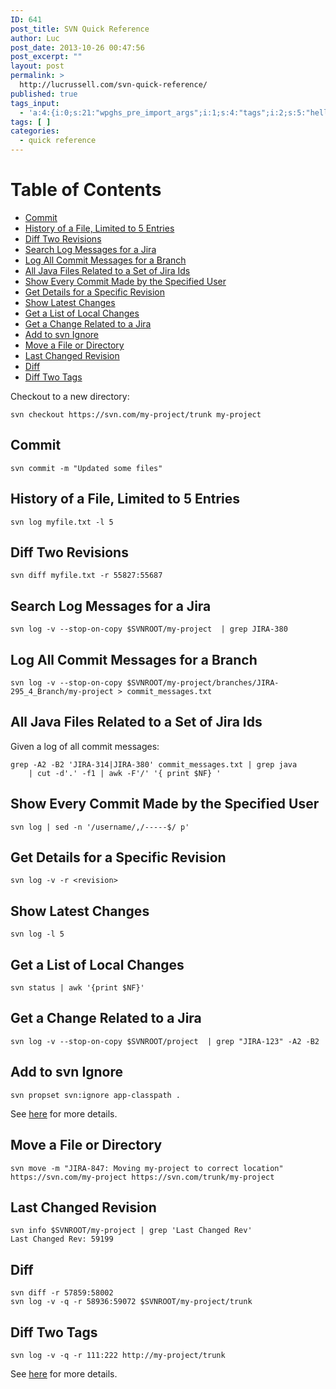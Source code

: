 ```yaml
---
ID: 641
post_title: SVN Quick Reference
author: Luc
post_date: 2013-10-26 00:47:56
post_excerpt: ""
layout: post
permalink: >
  http://lucrussell.com/svn-quick-reference/
published: true
tags_input:
  - 'a:4:{i:0;s:21:"wpghs_pre_import_args";i:1;s:4:"tags";i:2;s:5:"hello";i:3;s:5:"world";}'
tags: [ ]
categories:
  - quick reference
---
```

[TOC]: # 
# Table of Contents
- [Commit](#commit)
- [History of a File, Limited to 5 Entries](#history-of-a-file-limited-to-5-entries)
- [Diff Two Revisions](#diff-two-revisions)
- [Search Log Messages for a Jira](#search-log-messages-for-a-jira)
- [Log All Commit Messages for a Branch](#log-all-commit-messages-for-a-branch)
- [All Java Files Related to a Set of Jira Ids](#all-java-files-related-to-a-set-of-jira-ids)
- [Show Every Commit Made by the Specified User](#show-every-commit-made-by-the-specified-user)
- [Get Details for a Specific Revision](#get-details-for-a-specific-revision)
- [Show Latest Changes](#show-latest-changes)
- [Get a List of Local Changes](#get-a-list-of-local-changes)
- [Get a Change Related to a Jira](#get-a-change-related-to-a-jira)
- [Add to svn Ignore](#add-to-svn-ignore)
- [Move a File or Directory](#move-a-file-or-directory)
- [Last Changed Revision](#last-changed-revision)
- [Diff](#diff)
- [Diff Two Tags](#diff-two-tags)


Checkout to a new directory:

    svn checkout https://svn.com/my-project/trunk my-project
    

## Commit

    svn commit -m "Updated some files"
    

## History of a File, Limited to 5 Entries

    svn log myfile.txt -l 5
    

## Diff Two Revisions

    svn diff myfile.txt -r 55827:55687
    

## Search Log Messages for a Jira

    svn log -v --stop-on-copy $SVNROOT/my-project  | grep JIRA-380
    

## Log All Commit Messages for a Branch

    svn log -v --stop-on-copy $SVNROOT/my-project/branches/JIRA-295_4_Branch/my-project > commit_messages.txt
    

## All Java Files Related to a Set of Jira Ids

Given a log of all commit messages:

    grep -A2 -B2 'JIRA-314|JIRA-380' commit_messages.txt | grep java 
        | cut -d'.' -f1 | awk -F'/' '{ print $NF} '
    

## Show Every Commit Made by the Specified User

    svn log | sed -n '/username/,/-----$/ p'
    

## Get Details for a Specific Revision

    svn log -v -r <revision>
    

## Show Latest Changes

    svn log -l 5
    

## Get a List of Local Changes

    svn status | awk '{print $NF}'
    

## Get a Change Related to a Jira

    svn log -v --stop-on-copy $SVNROOT/project  | grep "JIRA-123" -A2 -B2
    

## Add to svn Ignore

    svn propset svn:ignore app-classpath .
    

See [here][1] for more details.

## Move a File or Directory

    svn move -m "JIRA-847: Moving my-project to correct location" https://svn.com/my-project https://svn.com/trunk/my-project
    

## Last Changed Revision

    svn info $SVNROOT/my-project | grep 'Last Changed Rev'
    Last Changed Rev: 59199
    

## Diff

    svn diff -r 57859:58002
    svn log -v -q -r 58936:59072 $SVNROOT/my-project/trunk
    

## Diff Two Tags

    svn log -v -q -r 111:222 http://my-project/trunk
    

See [here][2] for more details.

 [1]: http://stackoverflow.com/questions/116074/how-to-ignore-a-directory-with-svn
 [2]: http://stackoverflow.com/questions/3270322/subversion-how-to-find-the-differences-between-two-tags